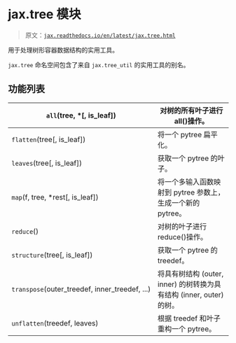 # jax.tree 模块

> 原文：[`jax.readthedocs.io/en/latest/jax.tree.html`](https://jax.readthedocs.io/en/latest/jax.tree.html)

用于处理树形容器数据结构的实用工具。

`jax.tree` 命名空间包含了来自 `jax.tree_util` 的实用工具的别名。

## 功能列表

| `all`(tree, *[, is_leaf]) | 对树的所有叶子进行 all()操作。 |
| --- | --- |
| `flatten`(tree[, is_leaf]) | 将一个 pytree 扁平化。 |
| `leaves`(tree[, is_leaf]) | 获取一个 pytree 的叶子。 |
| `map`(f, tree, *rest[, is_leaf]) | 将一个多输入函数映射到 pytree 参数上，生成一个新的 pytree。 |
| `reduce`() | 对树的叶子进行 reduce()操作。 |
| `structure`(tree[, is_leaf]) | 获取一个 pytree 的 treedef。 |
| `transpose`(outer_treedef, inner_treedef, ...) | 将具有树结构 (outer, inner) 的树转换为具有结构 (inner, outer) 的树。 |
| `unflatten`(treedef, leaves) | 根据 treedef 和叶子重构一个 pytree。 |
